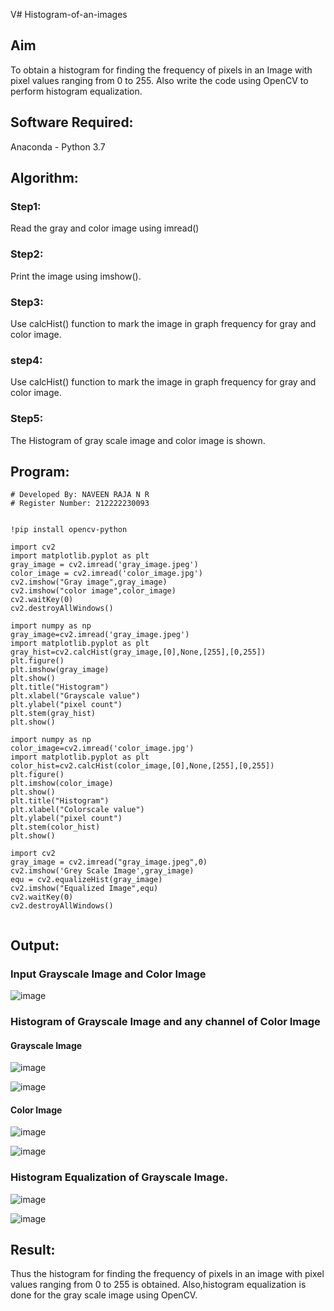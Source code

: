V# Histogram-of-an-images
## Aim
To obtain a histogram for finding the frequency of pixels in an Image with pixel values ranging from 0 to 255. Also write the code using OpenCV to perform histogram equalization.

## Software Required:
Anaconda - Python 3.7

## Algorithm:
### Step1:
Read the gray and color image using imread()

### Step2:
Print the image using imshow().

### Step3:
Use calcHist() function to mark the image in graph frequency for gray and color image.

### step4:
Use calcHist() function to mark the image in graph frequency for gray and color image.

### Step5:
The Histogram of gray scale image and color image is shown.


## Program:
```
# Developed By: NAVEEN RAJA N R
# Register Number: 212222230093


!pip install opencv-python

import cv2
import matplotlib.pyplot as plt
gray_image = cv2.imread('gray_image.jpeg')
color_image = cv2.imread('color_image.jpg')
cv2.imshow("Gray image",gray_image)
cv2.imshow("color image",color_image)
cv2.waitKey(0)
cv2.destroyAllWindows()

import numpy as np
gray_image=cv2.imread('gray_image.jpeg')
import matplotlib.pyplot as plt 
gray_hist=cv2.calcHist(gray_image,[0],None,[255],[0,255])
plt.figure()
plt.imshow(gray_image)
plt.show()
plt.title("Histogram")
plt.xlabel("Grayscale value")
plt.ylabel("pixel count")
plt.stem(gray_hist)
plt.show()

import numpy as np
color_image=cv2.imread('color_image.jpg')
import matplotlib.pyplot as plt 
color_hist=cv2.calcHist(color_image,[0],None,[255],[0,255])
plt.figure()
plt.imshow(color_image)
plt.show()
plt.title("Histogram")
plt.xlabel("Colorscale value")
plt.ylabel("pixel count")
plt.stem(color_hist)
plt.show()

import cv2
gray_image = cv2.imread("gray_image.jpeg",0)
cv2.imshow('Grey Scale Image',gray_image)
equ = cv2.equalizeHist(gray_image)
cv2.imshow("Equalized Image",equ)
cv2.waitKey(0)
cv2.destroyAllWindows()


```
## Output:
### Input Grayscale Image and Color Image
![image](https://github.com/user-attachments/assets/9c93ba99-a35d-44b3-9114-7acb136c368e)

### Histogram of Grayscale Image and any channel of Color Image

#### Grayscale Image

![image](https://github.com/user-attachments/assets/eb7e421b-ad69-4757-9037-cf1b0085f08b)

![image](https://github.com/user-attachments/assets/3de3c73f-6bf2-4b01-96ca-0583244668b5)

#### Color Image

![image](https://github.com/user-attachments/assets/335eb738-c9cd-465d-ab3c-d58dabce4b49)

![image](https://github.com/user-attachments/assets/a12235d1-28ec-4e0e-83e2-3d6285b49d0b)

### Histogram Equalization of Grayscale Image.

![image](https://github.com/user-attachments/assets/46994668-8072-42bb-9941-693aadc88e86)

![image](https://github.com/user-attachments/assets/78c6b286-b9dc-405d-9780-0580a6b06f8b)




## Result: 
Thus the histogram for finding the frequency of pixels in an image with pixel values ranging from 0 to 255 is obtained. Also,histogram equalization is done for the gray scale image using OpenCV.
